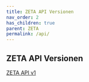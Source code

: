 ```yaml
---
title: ZETA API Versionen
nav_order: 2
has_children: true
parent: ZETA
permalink: /api/
---
```


## ZETA API Versionen

[ZETA API v1](https://gematik.github.io/ZETA/api/v1/)
